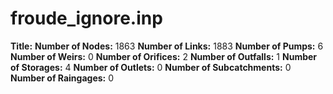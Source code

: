 # froude_ignore.inp
**Title:** 
**Number of Nodes:** 1863
**Number of Links:** 1883
**Number of Pumps:** 6
**Number of Weirs:** 0
**Number of Orifices:** 2
**Number of Outfalls:** 1
**Number of Storages:** 4
**Number of Outlets:** 0
**Number of Subcatchments:** 0
**Number of Raingages:** 0
